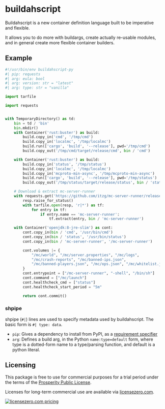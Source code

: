 # buildahscript

Buildahscript is a new container definition language built to be imperative and flexible.

It allows you to do more with buildargs, create actually re-usable modules, and in general create more flexible container builders.

## Example

```python
#!/usr/bin/env buildahscript-py
#| pip: requests
#| arg: eula: bool
#| arg: version: str = "latest"
#| arg: type: str = "vanilla"

import tarfile

import requests


with TemporaryDirectory() as td:
    bin = td / 'bin'
    bin.mkdir()
    with Container('rust:buster') as build:
        build.copy_in('cmd', '/tmp/cmd')
        build.copy_in('localmc', '/tmp/localmc')
        build.run(['cargo', 'build', '--release'], pwd='/tmp/cmd')
        build.copy_out('/tmp/cmd/target/release/cmd', bin / 'cmd')

    with Container('rust:buster') as build:
        build.copy_in('status', '/tmp/status')
        build.copy_in('localmc', '/tmp/localmc')
        build.copy_in('mcproto-min-async', '/tmp/mcproto-min-async')
        build.run(['cargo', 'build', '--release'], pwd='/tmp/status')
        build.copy_out('/tmp/status/target/release/status', bin / 'status')

    # Download & extract mc-server-runner
    with requests.get('https://github.com/itzg/mc-server-runner/releases/download/1.3.3/mc-server-runner_1.3.3_linux_amd64.tar.gz') as resp:
        resp.raise_for_status()
        with tarfile.open(resp, 'r|*') as tf:
            for entry in tf:
                if entry.name == 'mc-server-runner':
                    tf.extract(entry, bin / 'mc-server-runner')

    with Container('openjdk:8-jre-slim') as cont:
        cont.copy_in(bin / 'cmd', '/usr/bin/cmd')
        cont.copy_in(bin / 'status', '/usr/bin/status')
        cont.copy_in(bin / 'mc-server-runner', '/mc-server-runner')

        cont.volumes |= {
            "/mc/world", "/mc/server.properties", "/mc/logs",
            "/mc/crash-reports", "/mc/banned-ips.json",
            "/mc/banned-players.json", "/mc/ops.json", "/mc/whitelist.json",
        }
        cont.entrypoint = ["/mc-server-runner", "-shell", "/bin/sh"]
        cont.command = ["/mc/launch"]
        cont.healthcheck_cmd = ["status"]
        cont.healthcheck_start_period = "5m"

        return cont.commit()
```


### shpipe

shpipe (`#|`) lines are used to specify metadata used by buildahscript. The basic form is `#| type: data`.

* `pip`: Gives a dependency to install from PyPI, as a [requirement specifier](https://pip.pypa.io/en/stable/reference/pip_install/#requirement-specifiers)
* `arg`: Defines a build arg, in the Python `name:type=default` form, where type
  is a dotted-form name to a type/parsing function, and default is a python literal.


## Licensing

This package is free to use for commercial purposes for a trial period under the terms of the [Prosperity Public License](./LICENSE).

Licenses for long-term commercial use are available via [licensezero.com](https://licensezero.com).

[![licensezero.com pricing](https://licensezero.com/projects/6aeb69c8-088b-41c2-b6ef-e7327ded1b7b/badge.svg)](https://licensezero.com/projects/6aeb69c8-088b-41c2-b6ef-e7327ded1b7b)